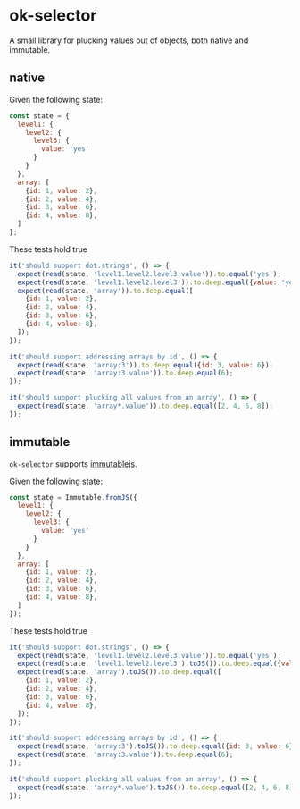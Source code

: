 # ok-selector
A small library for plucking values out of objects, both native and immutable.

## native
Given the following state:

```javascript
const state = {
  level1: {
    level2: {
      level3: {
        value: 'yes'
      }
    }
  },
  array: [
    {id: 1, value: 2},
    {id: 2, value: 4},
    {id: 3, value: 6},
    {id: 4, value: 8},
  ]
};
```

These tests hold true

```javascript
it('should support dot.strings', () => {
  expect(read(state, 'level1.level2.level3.value')).to.equal('yes');
  expect(read(state, 'level1.level2.level3')).to.deep.equal({value: 'yes'});
  expect(read(state, 'array')).to.deep.equal([
    {id: 1, value: 2},
    {id: 2, value: 4},
    {id: 3, value: 6},
    {id: 4, value: 8},
  ]);
});

it('should support addressing arrays by id', () => {
  expect(read(state, 'array:3')).to.deep.equal({id: 3, value: 6});
  expect(read(state, 'array:3.value')).to.deep.equal(6);
});

it('should support plucking all values from an array', () => {
  expect(read(state, 'array*.value')).to.deep.equal([2, 4, 6, 8]);
});
```

## immutable
`ok-selector` supports [immutablejs](https://github.com/facebook/immutable-js).

Given the following state:

```javascript
const state = Immutable.fromJS({
  level1: {
    level2: {
      level3: {
        value: 'yes'
      }
    }
  },
  array: [
    {id: 1, value: 2},
    {id: 2, value: 4},
    {id: 3, value: 6},
    {id: 4, value: 8},
  ]
});
```

These tests hold true

```javascript
it('should support dot.strings', () => {
  expect(read(state, 'level1.level2.level3.value')).to.equal('yes');
  expect(read(state, 'level1.level2.level3').toJS()).to.deep.equal({value: 'yes'});
  expect(read(state, 'array').toJS()).to.deep.equal([
    {id: 1, value: 2},
    {id: 2, value: 4},
    {id: 3, value: 6},
    {id: 4, value: 8},
  ]);
});

it('should support addressing arrays by id', () => {
  expect(read(state, 'array:3').toJS()).to.deep.equal({id: 3, value: 6});
  expect(read(state, 'array:3.value')).to.deep.equal(6);
});

it('should support plucking all values from an array', () => {
  expect(read(state, 'array*.value').toJS()).to.deep.equal([2, 4, 6, 8]);
});
```